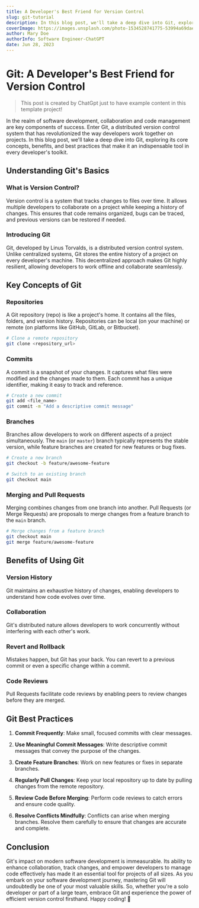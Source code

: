 ```yaml
---
title: A Developer's Best Friend for Version Control
slug: git-tutorial
description: In this blog post, we'll take a deep dive into Git, exploring its core concepts, benefits, and best practices that make it an indispensable tool in every developer's toolkit.
coverImage: https://images.unsplash.com/photo-1534528741775-53994a69daeb?ixlib=rb-4.0.3&ixid=M3wxMjA3fDB8MHxzZWFyY2h8Mnx8ZmVtYWxlJTIwcGljdHVyZXxlbnwwfHwwfHx8MA%3D%3D&auto=format&fit=crop&w=500&q=60
author: Mary Doe
authorInfo: Software Engineer-ChatGPT
date: Jun 28, 2023
---
```


# Git: A Developer's Best Friend for Version Control

> This post is created by ChatGpt just to have example content in this template project!

In the realm of software development, collaboration and code management are key components of success. Enter Git, a distributed version control system that has revolutionized the way developers work together on projects. In this blog post, we'll take a deep dive into Git, exploring its core concepts, benefits, and best practices that make it an indispensable tool in every developer's toolkit.

## Understanding Git's Basics

### What is Version Control?

Version control is a system that tracks changes to files over time. It allows multiple developers to collaborate on a project while keeping a history of changes. This ensures that code remains organized, bugs can be traced, and previous versions can be restored if needed.

### Introducing Git

Git, developed by Linus Torvalds, is a distributed version control system. Unlike centralized systems, Git stores the entire history of a project on every developer's machine. This decentralized approach makes Git highly resilient, allowing developers to work offline and collaborate seamlessly.

## Key Concepts of Git

### **Repositories**

A Git repository (repo) is like a project's home. It contains all the files, folders, and version history. Repositories can be local (on your machine) or remote (on platforms like GitHub, GitLab, or Bitbucket).

```bash
# Clone a remote repository
git clone <repository_url>
```

### **Commits**

A commit is a snapshot of your changes. It captures what files were modified and the changes made to them. Each commit has a unique identifier, making it easy to track and reference.

```bash
# Create a new commit
git add <file_name>
git commit -m "Add a descriptive commit message"
```

### **Branches**

Branches allow developers to work on different aspects of a project simultaneously. The `main` (or `master`) branch typically represents the stable version, while feature branches are created for new features or bug fixes.

```bash
# Create a new branch
git checkout -b feature/awesome-feature

# Switch to an existing branch
git checkout main
```

### **Merging and Pull Requests**

Merging combines changes from one branch into another. Pull Requests (or Merge Requests) are proposals to merge changes from a feature branch to the `main` branch.

```bash
# Merge changes from a feature branch
git checkout main
git merge feature/awesome-feature
```

## Benefits of Using Git

### **Version History**

Git maintains an exhaustive history of changes, enabling developers to understand how code evolves over time.

### **Collaboration**

Git's distributed nature allows developers to work concurrently without interfering with each other's work.

### **Revert and Rollback**

Mistakes happen, but Git has your back. You can revert to a previous commit or even a specific change within a commit.

### **Code Reviews**

Pull Requests facilitate code reviews by enabling peers to review changes before they are merged.

## Git Best Practices

1. **Commit Frequently**: Make small, focused commits with clear messages.

2. **Use Meaningful Commit Messages**: Write descriptive commit messages that convey the purpose of the changes.

3. **Create Feature Branches**: Work on new features or fixes in separate branches.

4. **Regularly Pull Changes**: Keep your local repository up to date by pulling changes from the remote repository.

5. **Review Code Before Merging**: Perform code reviews to catch errors and ensure code quality.

6. **Resolve Conflicts Mindfully**: Conflicts can arise when merging branches. Resolve them carefully to ensure that changes are accurate and complete.

## Conclusion

Git's impact on modern software development is immeasurable. Its ability to enhance collaboration, track changes, and empower developers to manage code effectively has made it an essential tool for projects of all sizes. As you embark on your software development journey, mastering Git will undoubtedly be one of your most valuable skills. So, whether you're a solo developer or part of a large team, embrace Git and experience the power of efficient version control firsthand. Happy coding! 🚀
